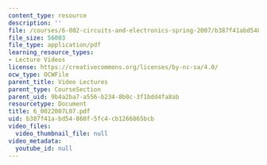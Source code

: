 ```yaml
---
content_type: resource
description: ''
file: /courses/6-002-circuits-and-electronics-spring-2007/b387f41abd54860f5fc4cb1266865bcb_6_0022007L07.pdf
file_size: 56003
file_type: application/pdf
learning_resource_types:
- Lecture Videos
license: https://creativecommons.org/licenses/by-nc-sa/4.0/
ocw_type: OCWFile
parent_title: Video Lectures
parent_type: CourseSection
parent_uid: 9b4a2ba7-a556-b234-8b0c-3f1bdd4fa8ab
resourcetype: Document
title: 6_0022007L07.pdf
uid: b387f41a-bd54-860f-5fc4-cb1266865bcb
video_files:
  video_thumbnail_file: null
video_metadata:
  youtube_id: null
---
```

